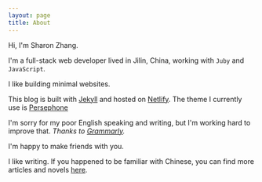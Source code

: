 ```yaml
---
layout: page
title: About
---
```

Hi, I'm Sharon Zhang.

I'm a full-stack web developer lived in Jilin, China, working with `Juby` and `JavaScript`.

I like building minimal websites.

This blog is built with [Jekyll](https://jekyllrb.com/) and hosted on [Netlify](https://www.netlify.com/). The theme I currently use is [Persephone](https://github.com/erlzhang/jekyll-theme-persephone)

I'm sorry for my poor English speaking and writing, but I'm working hard to improve that. *Thanks to [Grammarly](https://grammarly.com).*

I'm happy to make friends with you.

I like writing. If you happened to be familiar with Chinese, you can find more articles and novels [here](https://erl.im).
